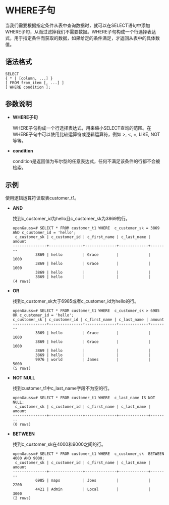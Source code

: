 # WHERE子句

当我们需要根据指定条件从表中查询数据时，就可以在SELECT语句中添加WHERE子句，从而过滤掉我们不需要数据。WHERE子句构成一个行选择表达式，用于指定条件而获取的数据，如果给定的条件满足，才返回从表中的具体数值。

## 语法格式<a name="zh-cn_topic_0000001225258419_section4955330113019"></a>

```
SELECT
{ * | [column, ...] }
[ FROM from_item [, ...] ]
[ WHERE condition ];
```

## 参数说明<a name="zh-cn_topic_0000001225258419_section11566195673011"></a>

-   **WHERE子句**

    WHERE子句构成一个行选择表达式，用来缩小SELECT查询的范围。在WHERE子句中可以使用比较运算符或逻辑运算符，例如 \>, <, =, LIKE, NOT 等等。


-   **condition**

    condition是返回值为布尔型的任意表达式，任何不满足该条件的行都不会被检索。


## 示例<a name="zh-cn_topic_0000001225258419_section36861642133019"></a>

使用逻辑运算符读取表customer\_t1。

-   **AND**

    找到c\_customer\_id为hello且c\_customer\_sk为3869的行。

    ```
    openGauss=# SELECT * FROM customer_t1 WHERE  c_customer_sk = 3869 AND c_customer_id = 'hello';
     c_customer_sk | c_customer_id | c_first_name | c_last_name | amount
    ---------------+---------------+--------------+-------------+--------
              3869 | hello         | Grace        |             |   1000
              3869 | hello         | Grace        |             |   1000
              3869 | hello         |              |             |
              3869 | hello         |              |             |
    (4 rows)
    ```

-   **OR**

    找到c\_customer\_sk大于6985或者c\_customer\_id为hello的行。

    ```
    openGauss=# SELECT * FROM customer_t1 WHERE  c_customer_sk > 6985 OR c_customer_id = 'hello';
    c_customer_sk | c_customer_id | c_first_name | c_last_name | amount
    ---------------+---------------+--------------+-------------+--------
              3869 | hello         | Grace        |             |   1000
              3869 | hello         | Grace        |             |   1000
              3869 | hello         |              |             |
              3869 | hello         |              |             |
              9976 | world         | James        |             |   5000
    (5 rows)
    ```

-   **NOT NULL**

    找到customer\_t1中c\_last\_name字段不为空的行。

    ```
    openGauss=# SELECT * FROM customer_t1 WHERE  c_last_name IS NOT NULL;
     c_customer_sk | c_customer_id | c_first_name | c_last_name | amount
    ---------------+---------------+--------------+-------------+--------
    (0 rows)
    ```

-   **BETWEEN**

    找到c\_customer\_sk在4000和9000之间的行。

    ```
    openGauss=# SELECT * FROM customer_t1 WHERE  c_customer_sk  BETWEEN 4000 AND 9000;
     c_customer_sk | c_customer_id | c_first_name | c_last_name | amount
    ---------------+---------------+--------------+-------------+--------
              6985 | maps          | Joes         |             |   2200
              4421 | Admin         | Local        |             |   3000
    (2 rows)
    ```
